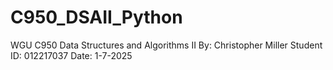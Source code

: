 # C950_DSAII_Python
WGU C950 Data Structures and Algorithms II
By: Christopher Miller
Student ID: 012217037
Date: 1-7-2025